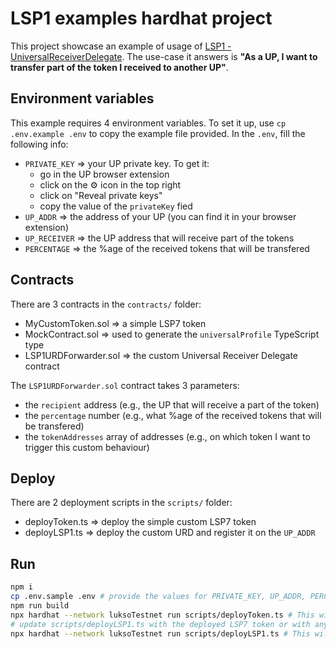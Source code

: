 # LSP1 examples hardhat project

This project showcase an example of usage of [LSP1 - UniversalReceiverDelegate](https://github.com/lukso-network/LIPs/blob/main/LSPs/LSP-1-UniversalReceiver.md). The use-case it answers is **"As a UP, I want to transfer part of the token I received to another UP"**.

## Environment variables

This example requires 4 environment variables. To set it up, use `cp .env.example .env` to copy the example file provided. In the `.env`, fill the following info:

- `PRIVATE_KEY` => your UP private key. To get it:
  - go in the UP browser extension
  - click on the ⚙️ icon in the top right
  - click on "Reveal private keys"
  - copy the value of the `privateKey` fied
- `UP_ADDR` => the address of your UP (you can find it in your browser extension)
- `UP_RECEIVER` => the UP address that will receive part of the tokens
- `PERCENTAGE` => the %age of the received tokens that will be transfered

## Contracts

There are 3 contracts in the `contracts/` folder:

- MyCustomToken.sol => a simple LSP7 token
- MockContract.sol => used to generate the `universalProfile` TypeScript type
- LSP1URDForwarder.sol => the custom Universal Receiver Delegate contract

The `LSP1URDForwarder.sol` contract takes 3 parameters:

- the `recipient` address (e.g., the UP that will receive a part of the token)
- the `percentage` number (e.g., what %age of the received tokens that will be transfered)
- the `tokenAddresses` array of addresses (e.g., on which token I want to trigger this custom behaviour)

## Deploy

There are 2 deployment scripts in the `scripts/` folder:

- deployToken.ts => deploy the simple custom LSP7 token
- deployLSP1.ts => deploy the custom URD and register it on the `UP_ADDR`

## Run

```bash
npm i
cp .env.sample .env # provide the values for PRIVATE_KEY, UP_ADDR, PERCENTAGE and UP_RECEIVER
npm run build
npx hardhat --network luksoTestnet run scripts/deployToken.ts # This will deploy a custom LSP7 Token
# update scripts/deployLSP1.ts with the deployed LSP7 token or with any LSP7 token addresses
npx hardhat --network luksoTestnet run scripts/deployLSP1.ts # This will deploy the Custom URD and update your UP to use it
```
